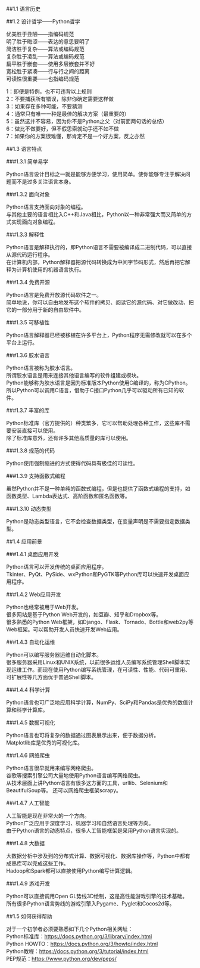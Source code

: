 ##1.1 语言历史

##1.2 设计哲学——Python哲学

优美胜于丑陋——指编码规范  
明了胜于晦涩——表达的意思要明了  
简洁胜于复杂——算法或编码规范  
复杂胜于凌乱——算法或编码规范  
扁平胜于嵌套——使用多层嵌套并不好  
宽松胜于紧凑——行与行之间的距离  
可读性很重要——也指编码规范  

1：即便是特例，也不可违背以上规则  
2：不要捕获所有错误，除非你确定需要这样做  
3：如果存在多种可能，不要猜测  
4：通常只有唯一一种是最佳的解决方案（最重要的）  
5：虽然这并不容易，因为你不是Python之父（对前面两句话的总结）  
6：做比不做要好，但不假思索就动手还不如不做  
7：如果你的方案很难懂，那肯定不是一个好方案，反之亦然  
  
##1.3 语言特点

###1.3.1 简单易学
  
Python语言设计目标之一就是能够方便学习，使用简单。使你能够专注于解决问题而不是过多关注语言本身。
  
###1.3.2 面向对象
  
Python语言支持面向对象的编程。  
与其他主要的语言相比入C++和Java相比，Python以一种非常强大而又简单的方式实现面向对象编程。
  
###1.3.3 解释性

Python语言是解释执行的，即Python语言不需要被编译成二进制代码，可以直接从源代码运行程序。  
在计算机内部，Python解释器把源代码转换成为中间字节码形式，然后再把它解释为计算机使用的机器语言执行。
  
###1.3.4 免费开源

Python语言是免费开放源代码软件之一。  
简单地说，你可以自由地发布这个软件的拷贝、阅读它的源代码、对它做改动、把它的一部分用于新的自由软件中。
  
###1.3.5 可移植性

Python语言解释器已经被移植在许多平台上，Python程序无需修改就可以在多个平台上运行。
  
###1.3.6 胶水语言

Python语言被称为胶水语言。  
所谓胶水语言是用来连接其他语言编写的软件组建或模块。  
Python能够称为胶水语言是因为标准版本Python使用C编译的，称为CPython。所以Python可以调用C语言，借助于C接口Python几乎可以驱动所有已知的软件。
  
###1.3.7 丰富的库
  
Python标准库（官方提供的）种类繁多，它可以帮助处理各种工作，这些库不需要安装直接可以使用。  
除了标准库意外，还有许多其他高质量的库可以使用。
  
###1.3.8 规范的代码

Python使用强制缩进的方式使得代码具有极佳的可读性。
  
###1.3.9 支持函数式编程

虽然Python并不是一种单纯的函数式编程，但是也提供了函数式编程的支持，如函数类型、Lambda表达式、高阶函数和匿名函数等。
  
###1.3.10 动态类型

Python是动态类型语言，它不会检查数据类型，在变量声明是不需要指定数据类型。

##1.4 应用前景

###1.4.1 桌面应用开发

Python语言可以开发传统的桌面应用程序。  
Tkinter、PyQt、PySide、wxPython和PyGTK等Python库可以快速开发桌面应用程序。
  
###1.4.2 Web应用开发

Python也经常被用于Web开发。  
很多网站是基于Python Web开发的，如豆瓣、知乎和Dropbox等。  
很多熟悉的Python Web框架，如Django、Flask、Tornado、Bottle和web2py等Web框架。可以帮助开发人员快速开发Web应用。
  
###1.4.3 自动化运维

Python可以编写服务器运维自动化脚本。  
很多服务器采用Linux和UNIX系统，以前很多运维人员编写系统管理Shell脚本实现运维工作。而现在使用Python编写系统管理，在可读性、性能、代码可重用、可扩展性等几方面优于普通Shell脚本。
  
###1.4.4 科学计算

Python语言也可广泛地应用科学计算，NumPy、SciPy和Pandas是优秀的数值计算和科学计算库。
  
###1.4.5 数据可视化

Python语言也可将复杂的数据通过图表展示出来，便于数据分析。  
Matplotlib库是优秀的可视化库。
  
###1.4.6 网络爬虫

Python语言很早就用来编写网络爬虫。  
谷歌等搜索引擎公司大量地使用Python语言编写网络爬虫。  
从技术层面上讲Python语言有很多这方面的工具，urllib、Selenium和BeautifulSoup等。
还可以网络爬虫框架scrapy。
  
###1.4.7 人工智能

人工智能是现在非常火的一个方向。  
Python广泛应用于深度学习、机器学习和自然语言处理等方向。  
由于Python语言的动态特点，很多人工智能框架是采用Python语言实现的。
  
###1.4.8 大数据

大数据分析中涉及到的分布式计算、数据可视化、数据库操作等，Python中都有成熟库可以完成这些工作。  
Hadoop和Spark都可以直接使用Python编写计算逻辑。
  
###1.4.9 游戏开发

Python可以直接调用Open GL势线3D绘制，这是高性能游戏引擎的技术基础。  
所有很多Python语言势线的游戏引擎入Pygame、Pyglet和Cocos2d等。
  
##1.5 如何获得帮助

对于一个初学者必须要熟悉如下几个Python相关网址：  
Python标准库：https://docs.python.org/3/library/index.html  
Python HOWTO：https://docs.python.org/3/howto/index.html  
Python教程：https://docs.python.org/3/tutorial/index.html  
PEP规范：https://www.python.org/dev/peps/   
  
